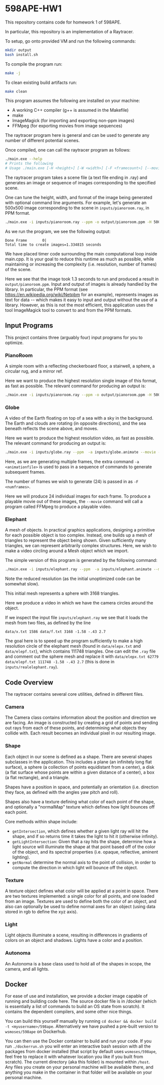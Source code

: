# 598APE-HW1

This repository contains code for homework 1 of 598APE.

In particular, this repository is an implementation of a Raytracer.

To setup, go onto provided VM and run the following commands:
```bash
mkdir output
bash install.sh
```

To compile the program run:
```bash
make -j
```

To clean existing build artifacts run:
```bash
make clean
```

This program assumes the following are installed on your machine:
* A working C++ compiler (g++ is assumed in the Makefile)
* make
* ImageMagick (for importing and exporting non-ppm images)
* FFMpeg (for exporting movies from image sequences)

The raytracer program here is general and can be used to generate any number of different potential scenes.

Once compiled, one can call the raytracer program as follows:
```bash
./main.exe --help
# Prints the following
# Usage ./main.exe [-H <height>] [-W <width>] [-F <framecount>] [--movie] [--no-movie] [--png] [--ppm] [--help] [-o <outfile>] [-i <infile>] [-a <animationfile>]
```

The raytracer program takes a scene file (a text file ending in .ray) and generates an image or sequence of images corresponding to the specified scene.

One can tune the height, width, and format of the image being generated with optional command line arguments. For example, let's generate an 500x500 image corresponding to the scene in `inputs/pianoroom.ray`, in PPM format.

```bash
./main.exe -i inputs/pianoroom.ray --ppm -o output/pianoroom.ppm -H 500 -W 500
```

As we run the program, we see the following output:
```
Done Frame       0|
Total time to create images=1.334815 seconds
```

We have placed timer code surrounding the main computational loop inside main.cpp. It is your goal to reduce this runtime as much as possible, while maintaining or increasing the complexity (i.e. resolution, number of frames) of the scene.

Here we see that the image took 1.3 seconds to run and produced a result in `output/pianoroom.ppm`. Input and output of images is already handled by the library. In particular, the PPM format (see https://en.wikipedia.org/wiki/Netpbm for an example), represents images as text for data -- which makes it easy to input and output without the use of a library. However, as this is not the most efficient, this application uses the tool ImageMagick tool to convert to and from the PPM formats.

## Input Programs
This project contains three (arguably four) input programs for you to optimize.

### PianoRoom

A simple room with a reflecting checkerboard floor, a stairwell, a sphere, a circular rug, and a mirror ref.

Here we want to produce the highest resolution single image of this format, as fast as possible. The relevant command for producing an output is:

```bash
./main.exe -i inputs/pianoroom.ray --ppm -o output/pianoroom.ppm -H 500 -W 500
```

### Globe

A video of the Earth floating on top of a sea with a sky in the background. The Earth and clouds are rotating (in opposite directions), and the sea beneath reflects the scene above, and moves.

Here we want to produce the highest resolution video, as fast as possible. The relevant command for producing an output is:

```bash
./main.exe -i inputs/globe.ray --ppm  -a inputs/globe.animate --movie -F 24 
```

Here, as we are generating multiple frames, the extra command `-a <animationfile>` is used to pass in a sequence of commands to generate subsequent frames.

The number of frames we wish to generate (24) is passed in as `-F <numframes>`.

Here we will produce 24 individual images for each frame. To produce a playable movie out of these images, the `--movie` command will call a program called FFMpeg to produce a playable video.

### Elephant

A mesh of objects. In practical graphics applications, designing a primitive for each possible object is too complex. Instead, one builds up a mesh of triangles to represent the object being shown. Given sufficiently many triangles, we can represent arbitrarily complex structures. Here, we wish to make a video circling around a Mesh object which we import.

The simple version of this program is generated by the following command:
```bash
./main.exe -i inputs/elephant.ray --ppm  -a inputs/elephant.animate --movie -F 24 -W 100 -H 100 -o output/sphere.mp4 
```

Note the reduced resolution (as the initial unoptimized code can be somewhat slow).

This initial mesh represents a sphere with 3168 triangles.

Here we produce a video in which we have the camera circles around the object.

If we inspect the input file `inputs/elephant.ray` we see that it loads the mesh from two files, as defined by the line
```
data/x.txt 1586 data/f.txt 3168 -1.58 -.43 2.7
```

The goal here is to speed up the program sufficiently to make a high resolution circle of the elephant mesh (found in `data/elepx.txt` and `data/elepf.txt`), which contains 111748 triangles. One can edit the `.ray` file and comment out the sphere mesh and replace it with `data/elepx.txt 62779 data/elepf.txt 111748 -1.58 -.43 2.7` (this is done in `inputs/realelephant.ray`).

## Code Overview

The raytracer contains several core utilities, defined in different files.

### Camera

The Camera class contains information about the position and direction we are facing. An image is constructed by creating a grid of points and sending out rays from each of these points, and determining what objects they collide with. Each result becomes an individual pixel in our resulting image.

### Shape

Each object in our scene is defined as a shape. There are several shapes subclasses in the application. This includes a plane (an infinitely long flat surface), a sphere (a collection of points equidistant from a center), a disk (a flat surface whose points are within a given distance of a center), a box (a flat rectangle), and a triangle.

Shapes have a position in space, and potentially an orientation (i.e. direction they face, as defined with the angles yaw pitch and roll).

Shapes also have a texture defining what color of each point of the shape, and optionally a "normalMap" texture which defines how light bounces off each point.

Core methods within shape include:
* `getIntersection`, which defines whether a given light ray will hit the shape, and if so returns time it takes the light to hit it (otherwise infinity).
* `getLightIntersection`: Given that a ray hits the shape, determine how a light source will illuminate the shape at that point based off of the color of the object, and its spectral properties (i.e. opaque, reflective, aminent lighting).
* `getNormal` determine the normal axis to the point of collision, in order to compute the direction in which light will bounce off the object.

### Texture

A texture object defines what color will be applied at a point in space. There are two textures implemented: a single color for all points, and one loaded from an image. Textures are used to define both the color of an object, and also can optionally be used to define normal axes for an object (using data stored in rgb to define the xyz axis).

### Light

Light objects illuminate a scene, resulting in differences in gradients of colors on an object and shadows. Lights have a color and a position.

### Autonoma

An Autonoma is a base class used to hold all of the shapes in scope, the camera, and all lights.


## Docker

For ease of use and installation, we provide a docker image capable of running and building code here. The source docker file is in /docker (which is essentially a list of commands to build an OS state from scratch). It contains the dependent compilers, and some other nice things.

You can build this yourself manually by running `cd docker && docker build -t <myusername>/598ape`. Alternatively we have pushed a pre-built version to `wsmoses/598ape` on Dockerhub.

You can then use the Docker container to build and run your code. If you run `./dockerrun.sh` you will enter an interactive bash session with all the packages from docker installed (that script by default uses `wsmoses/598ape`, feel free to replace it with whatever location you like if you built from scratch). The current directory (aka this folder) is mounted within `/host`. Any files you create on your personal machine will be available there, and anything you make in the container in that folder will be available on your personal machine.